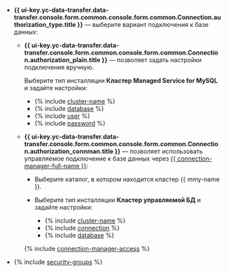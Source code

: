 
* **{{ ui-key.yc-data-transfer.data-transfer.console.form.common.console.form.common.Connection.authorization_type.title }}** — выберите вариант подключения к базе данных:

    * **{{ ui-key.yc-data-transfer.data-transfer.console.form.common.console.form.common.Connection.authorization_plain.title }}** — позволяет задать настройки подключения вручную.

        Выберите тип инсталляции **Кластер Managed Service for MySQL** и задайте настройки:

        * {% include [cluster-name](../../fields/mysql/ui/cluster-name.md) %}
        * {% include [database](../../fields/mysql/ui/database.md) %}
        * {% include [user](../../fields/mysql/ui/user.md) %}
        * {% include [password](../../fields/mysql/ui/password.md) %}

    * **{{ ui-key.yc-data-transfer.data-transfer.console.form.common.console.form.common.Connection.authorization_connman.title }}** — позволяет использовать управляемое подключение к базе данных через [{{ connection-manager-full-name }}](../../../../metadata-hub/quickstart/connection-manager.md):

        * Выберите каталог, в котором находится кластер {{ mmy-name }}.
        * Выберите тип инсталляции **Кластер управляемой БД** и задайте настройки:

            * {% include [cluster-name](../../fields/mysql/ui/cluster-name.md) %}
            * {% include [connection](../../fields/mysql/ui/connection.md) %}
            * {% include [database](../../fields/mysql/ui/database.md) %}

        {% include [connection-manager-access](../../notes/connection-manager-access.md) %}

* {% include [security-groups](../../fields/mysql/ui/security-groups.md) %}

